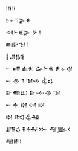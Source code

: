 <div class='block'>
<div class='line'>𒁹𒀀𒀀</div>
<div class='line'>𒊩𒄬𒀀𒉌𒀭</div>
<div class='line'>𒀴𒈨𒌍𒉌 𒃻 𒁹</div>
<div class='line'>𒌑𒄫𒈠 𒁹</div>
<div class='line'>𒂗𒉆</div>
<div class='line'>𒀸 𒋬 𒉺𒀭 𒇽𒈨𒌍 𒀭𒉡𒋼</div>
<div class='line'>𒀸 𒊮 𒈫 𒈠𒈾 𒆬𒌓</div>
<div class='line'>𒄿𒍣𒆗 𒄿𒋾𒆠 𒈠</div>
<div class='line'>𒀸 𒅆 𒊭 𒀴 𒊭</div>
<div class='line'>𒊭 𒌣𒆬𒄀</div>
<div class='line'>𒋗𒀀𒌓 𒍝𒅈𒁍 𒆷𒆥𒌋</div>
<div class='line'>𒆷𒀾𒋙</div>
</div>